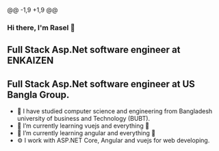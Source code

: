@@ -1,9 +1,9 @@
### Hi there, I'm Rasel 👋

## Full Stack Asp.Net software engineer at ENKAIZEN
## Full Stack Asp.Net software engineer at US Bangla Group.

- 🔭 I have studied computer science and engineering from Bangladesh university of business and Technology (BUBT).
- 🌱 I’m currently learning vuejs and everything 🤣
- 🌱 I’m currently learning angular and everything 🤣
- ⚙️ I work with ASP.NET Core, Angular and vuejs for web developing.


